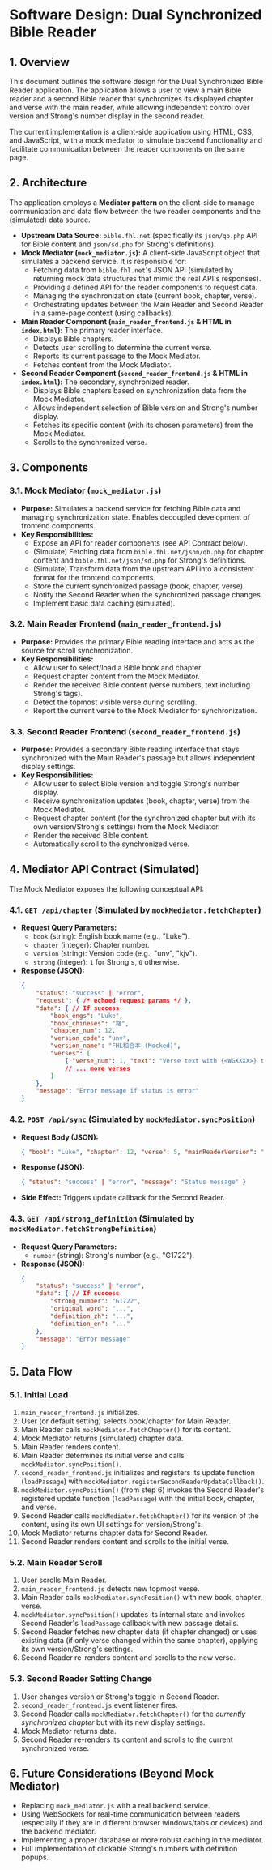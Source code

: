 # Software Design: Dual Synchronized Bible Reader

## 1. Overview

This document outlines the software design for the Dual Synchronized Bible Reader application. The application allows a user to view a main Bible reader and a second Bible reader that synchronizes its displayed chapter and verse with the main reader, while allowing independent control over version and Strong's number display in the second reader.

The current implementation is a client-side application using HTML, CSS, and JavaScript, with a mock mediator to simulate backend functionality and facilitate communication between the reader components on the same page.

## 2. Architecture

The application employs a **Mediator pattern** on the client-side to manage communication and data flow between the two reader components and the (simulated) data source.

*   **Upstream Data Source:** `bible.fhl.net` (specifically its `json/qb.php` API for Bible content and `json/sd.php` for Strong's definitions).
*   **Mock Mediator (`mock_mediator.js`):** A client-side JavaScript object that simulates a backend service. It is responsible for:
    *   Fetching data from `bible.fhl.net`'s JSON API (simulated by returning mock data structures that mimic the real API's responses).
    *   Providing a defined API for the reader components to request data.
    *   Managing the synchronization state (current book, chapter, verse).
    *   Orchestrating updates between the Main Reader and Second Reader in a same-page context (using callbacks).
*   **Main Reader Component (`main_reader_frontend.js` & HTML in `index.html`):** The primary reader interface.
    *   Displays Bible chapters.
    *   Detects user scrolling to determine the current verse.
    *   Reports its current passage to the Mock Mediator.
    *   Fetches content from the Mock Mediator.
*   **Second Reader Component (`second_reader_frontend.js` & HTML in `index.html`):** The secondary, synchronized reader.
    *   Displays Bible chapters based on synchronization data from the Mock Mediator.
    *   Allows independent selection of Bible version and Strong's number display.
    *   Fetches its specific content (with its chosen parameters) from the Mock Mediator.
    *   Scrolls to the synchronized verse.

## 3. Components

### 3.1. Mock Mediator (`mock_mediator.js`)

*   **Purpose:** Simulates a backend service for fetching Bible data and managing synchronization state. Enables decoupled development of frontend components.
*   **Key Responsibilities:**
    *   Expose an API for reader components (see API Contract below).
    *   (Simulate) Fetching data from `bible.fhl.net/json/qb.php` for chapter content and `bible.fhl.net/json/sd.php` for Strong's definitions.
    *   (Simulate) Transform data from the upstream API into a consistent format for the frontend components.
    *   Store the current synchronized passage (book, chapter, verse).
    *   Notify the Second Reader when the synchronized passage changes.
    *   Implement basic data caching (simulated).

### 3.2. Main Reader Frontend (`main_reader_frontend.js`)

*   **Purpose:** Provides the primary Bible reading interface and acts as the source for scroll synchronization.
*   **Key Responsibilities:**
    *   Allow user to select/load a Bible book and chapter.
    *   Request chapter content from the Mock Mediator.
    *   Render the received Bible content (verse numbers, text including Strong's tags).
    *   Detect the topmost visible verse during scrolling.
    *   Report the current verse to the Mock Mediator for synchronization.

### 3.3. Second Reader Frontend (`second_reader_frontend.js`)

*   **Purpose:** Provides a secondary Bible reading interface that stays synchronized with the Main Reader's passage but allows independent display settings.
*   **Key Responsibilities:**
    *   Allow user to select Bible version and toggle Strong's number display.
    *   Receive synchronization updates (book, chapter, verse) from the Mock Mediator.
    *   Request chapter content (for the synchronized chapter but with its own version/Strong's settings) from the Mock Mediator.
    *   Render the received Bible content.
    *   Automatically scroll to the synchronized verse.

## 4. Mediator API Contract (Simulated)

The Mock Mediator exposes the following conceptual API:

### 4.1. `GET /api/chapter` (Simulated by `mockMediator.fetchChapter`)

*   **Request Query Parameters:**
    *   `book` (string): English book name (e.g., "Luke").
    *   `chapter` (integer): Chapter number.
    *   `version` (string): Version code (e.g., "unv", "kjv").
    *   `strong` (integer): `1` for Strong's, `0` otherwise.
*   **Response (JSON):**
    ```json
    {
        "status": "success" | "error",
        "request": { /* echoed request params */ },
        "data": { // If success
            "book_engs": "Luke",
            "book_chineses": "路",
            "chapter_num": 12,
            "version_code": "unv",
            "version_name": "FHL和合本 (Mocked)",
            "verses": [
                { "verse_num": 1, "text": "Verse text with {<WGXXXX>} tags..." }
                // ... more verses
            ]
        },
        "message": "Error message if status is error"
    }
    ```

### 4.2. `POST /api/sync` (Simulated by `mockMediator.syncPosition`)

*   **Request Body (JSON):**
    ```json
    { "book": "Luke", "chapter": 12, "verse": 5, "mainReaderVersion": "unv" }
    ```
*   **Response (JSON):**
    ```json
    { "status": "success" | "error", "message": "Status message" }
    ```
*   **Side Effect:** Triggers update callback for the Second Reader.

### 4.3. `GET /api/strong_definition` (Simulated by `mockMediator.fetchStrongDefinition`)

*   **Request Query Parameters:**
    *   `number` (string): Strong's number (e.g., "G1722").
*   **Response (JSON):**
    ```json
    {
        "status": "success" | "error",
        "data": { // If success
            "strong_number": "G1722",
            "original_word": "...",
            "definition_zh": "...",
            "definition_en": "..."
        },
        "message": "Error message"
    }
    ```

## 5. Data Flow

### 5.1. Initial Load

1.  `main_reader_frontend.js` initializes.
2.  User (or default setting) selects book/chapter for Main Reader.
3.  Main Reader calls `mockMediator.fetchChapter()` for its content.
4.  Mock Mediator returns (simulated) chapter data.
5.  Main Reader renders content.
6.  Main Reader determines its initial verse and calls `mockMediator.syncPosition()`.
7.  `second_reader_frontend.js` initializes and registers its update function (`loadPassage`) with `mockMediator.registerSecondReaderUpdateCallback()`.
8.  `mockMediator.syncPosition()` (from step 6) invokes the Second Reader's registered update function (`loadPassage`) with the initial book, chapter, and verse.
9.  Second Reader calls `mockMediator.fetchChapter()` for its version of the content, using its own UI settings for version/Strong's.
10. Mock Mediator returns chapter data for Second Reader.
11. Second Reader renders content and scrolls to the initial verse.

### 5.2. Main Reader Scroll

1.  User scrolls Main Reader.
2.  `main_reader_frontend.js` detects new topmost verse.
3.  Main Reader calls `mockMediator.syncPosition()` with new book, chapter, verse.
4.  `mockMediator.syncPosition()` updates its internal state and invokes Second Reader's `loadPassage` callback with new passage details.
5.  Second Reader fetches new chapter data (if chapter changed) or uses existing data (if only verse changed within the same chapter), applying its own version/Strong's settings.
6.  Second Reader re-renders content and scrolls to the new verse.

### 5.3. Second Reader Setting Change

1.  User changes version or Strong's toggle in Second Reader.
2.  `second_reader_frontend.js` event listener fires.
3.  Second Reader calls `mockMediator.fetchChapter()` for the *currently synchronized chapter* but with its new display settings.
4.  Mock Mediator returns data.
5.  Second Reader re-renders its content and scrolls to the current synchronized verse.

## 6. Future Considerations (Beyond Mock Mediator)

*   Replacing `mock_mediator.js` with a real backend service.
*   Using WebSockets for real-time communication between readers (especially if they are in different browser windows/tabs or devices) and the backend mediator.
*   Implementing a proper database or more robust caching in the mediator.
*   Full implementation of clickable Strong's numbers with definition popups.

```
